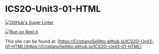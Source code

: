 # ICS2O-Unit3-01-HTML

[![GitHub's Super Linter](https://github.com/CristianoSellitto/ICS2O-Unit3-01-HTML/workflows/GitHub's%20Super%20Linter/badge.svg)](https://github.com/CristianoSellitto/ICS2O-Unit3-01-HTML/actions)

[![Run on Repl.it](https://repl.it/badge/github/CristianoSellitto/ICS2O-Unit3-01-HTML)](https://repl.it/github/CristianoSellitto/ICS2O-Unit3-01-HTML)

This site can be found at: [https://CristianoSellitto.github.io/ICS2O-Unit3-01-HTML](https://CristianoSellitto.github.io/ICS2O-Unit3-01-HTML)
